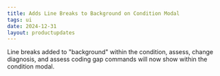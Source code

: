 ```yaml
---
title: Adds Line Breaks to Background on Condition Modal
tags: ui
date: 2024-12-31
layout: productupdates
---
```


Line breaks added to "background" within the condition, assess, change diagnosis, and assess coding gap commands will now show within the condition modal. 